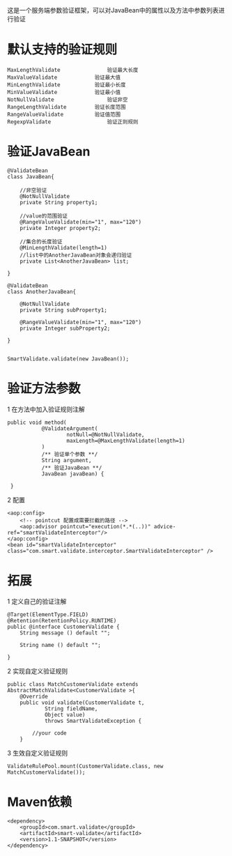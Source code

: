 这是一个服务端参数验证框架，可以对JavaBean中的属性以及方法中参数列表进行验证

<h1>默认支持的验证规则</h1>

	MaxLengthValidate               验证最大长度
	MaxValueValidate	        验证最大值	
	MinLengthValidate        	验证最小长度	
	MinValueValidate        	验证最小值	
	NotNullValidate	                验证非空
	RangeLengthValidate	        验证长度范围	
	RangeValueValidate	        验证值范围	
	RegexpValidate	                验证正则规则
 
 
<h1>验证JavaBean</h1>

	@ValidateBean
	class JavaBean{
	    
	    //非空验证
	    @NotNullValidate
	    private String property1;
	     
	    //value的范围验证
	    @RangeValueValidate(min="1", max="120")
	    private Integer property2;
	 
	    //集合的长度验证
	    @MinLengthValidate(length=1)
	    //list中的AnotherJavaBean对象会递归验证
	    private List<AnotherJavaBean> list;
	 
	}

	@ValidateBean
	class AnotherJavaBean{
	     
	    @NotNullValidate
	    private String subProperty1;
	     
	    @RangeValueValidate(min="1", max="120")
	    private Integer subProperty2;
	 
	}
	
	
	SmartValidate.validate(new JavaBean());
 

<h1>验证方法参数</h1>

1 在方法中加入验证规则注解

	public void method(
	           @ValidateArgument(
	                   notNull=@NotNullValidate,
	                   maxLength=@MaxLengthValidate(length=1)
	           )
	           /** 验证单个参数 **/ 
	           String argument,
	           /** 验证JavaBean **/
	           JavaBean javaBean) {
	    
	 }
 
2 配置

	<aop:config>
		<!-- pointcut 配置成需要拦截的路径 -->
		<aop:advisor pointcut="execution(*.*(..))" advice-ref="smartValidateInterceptor"/>
	</aop:config>
	<bean id="smartValidateInterceptor" class="com.smart.validate.interceptor.SmartValidateInterceptor" />
	
 
<h1>拓展</h1>

1 定义自己的验证注解

	@Target(ElementType.FIELD)
	@Retention(RetentionPolicy.RUNTIME)
	public @interface CustomerValidate {
	    String message () default "";
	     
	    String name () default "";
	     
	}
 
2 实现自定义验证规则

	public class MatchCustomerValidate extends AbstractMatchValidate<CustomerValidate >{
	    @Override
	    public void validate(CustomerValidate t,
	            String fieldName,
	            Object value)
	            throws SmartValidateException {
	             
	        //your code
	    }
 
3 生效自定义验证规则

	ValidateRulePool.mount(CustomerValidate.class, new MatchCustomerValidate());
 

<h1>Maven依赖</h1>

	<dependency>
	    <groupId>com.smart.validate</groupId>
	    <artifactId>smart-validate</artifactId>
	    <version>1.1-SNAPSHOT</version>
	</dependency>
